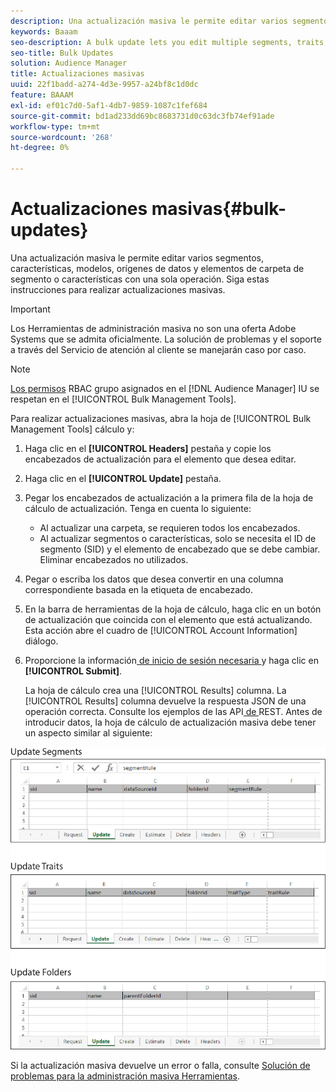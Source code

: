 ```yaml
---
description: Una actualización masiva le permite editar varios segmentos, características, modelos, orígenes de datos y elementos de carpeta de segmento o características con una sola operación. Siga estas instrucciones para realizar actualizaciones masivas.
keywords: Baaam
seo-description: A bulk update lets you edit multiple segments, traits, models, data sources, and segment or trait folder elements in a single operation. Follow these instructions to make bulk updates.
seo-title: Bulk Updates
solution: Audience Manager
title: Actualizaciones masivas
uuid: 22f1badd-a274-4d3e-9957-a24bf8c1d0dc
feature: BAAAM
exl-id: ef01c7d0-5af1-4db7-9859-1087c1fef684
source-git-commit: bd1ad233dd69bc8683731d0c63dc3fb74ef91ade
workflow-type: tm+mt
source-wordcount: '268'
ht-degree: 0%

---
```


# Actualizaciones masivas{#bulk-updates}

Una actualización masiva le permite editar varios segmentos, características, modelos, orígenes de datos y elementos de carpeta de segmento o características con una sola operación. Siga estas instrucciones para realizar actualizaciones masivas.

>[!IMPORTANT]
>
>Los Herramientas de administración masiva no son una oferta Adobe Systems que se admita oficialmente. La solución de problemas y el soporte a través del Servicio de atención al cliente se manejarán caso por caso.

<!-- 

t_bulk_updates.xml

 -->

>[!NOTE]
>
>[Los permisos](../../features/administration/administration-overview.md) RBAC grupo asignados en el [!DNL Audience Manager] IU se respetan en el [!UICONTROL Bulk Management Tools].

Para realizar actualizaciones masivas, abra la hoja de [!UICONTROL Bulk Management Tools] cálculo y:

1. Haga clic en el **[!UICONTROL Headers]** pestaña y copie los encabezados de actualización para el elemento que desea editar.
2. Haga clic en el **[!UICONTROL Update]** pestaña.
3. Pegar los encabezados de actualización a la primera fila de la hoja de cálculo de actualización. Tenga en cuenta lo siguiente:

   * Al actualizar una carpeta, se requieren todos los encabezados.
   * Al actualizar segmentos o características, solo se necesita el ID de segmento (SID) y el elemento de encabezado que se debe cambiar. Eliminar encabezados no utilizados.

4. Pegar o escriba los datos que desea convertir en una columna correspondiente basada en la etiqueta de encabezado.
5. En la barra de herramientas de la hoja de cálculo, haga clic en un botón de actualización que coincida con el elemento que está actualizando.
Esta acción abre el cuadro de [!UICONTROL Account Information] diálogo.

6. Proporcione la información[ de inicio de sesión necesaria ](../../reference/bulk-management-tools/bulk-management-intro.md#auth-reqs)y haga clic en **[!UICONTROL Submit]**.

   La hoja de cálculo crea una [!UICONTROL Results] columna. La [!UICONTROL Results] columna devuelve la respuesta JSON de una operación correcta. Consulte los ejemplos de las API[ de ](../../api/rest-api-main/rest-api-main.md)REST. Antes de introducir datos, la hoja de cálculo de actualización masiva debe tener un aspecto similar al siguiente:

![](assets/update.png)

Si la actualización masiva devuelve un error o falla, consulte [Solución de problemas para la administración masiva Herramientas](../../reference/bulk-management-tools/bulk-troubleshooting.md).
